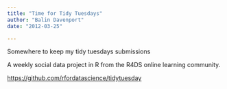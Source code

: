 ```yaml
---
title: "Time for Tidy Tuesdays"
author: "Balin Davenport"
date: "2012-03-25"

---
```

Somewhere to keep my tidy tuesdays submissions

A weekly social data project in R from the R4DS online learning community.

https://github.com/rfordatascience/tidytuesday